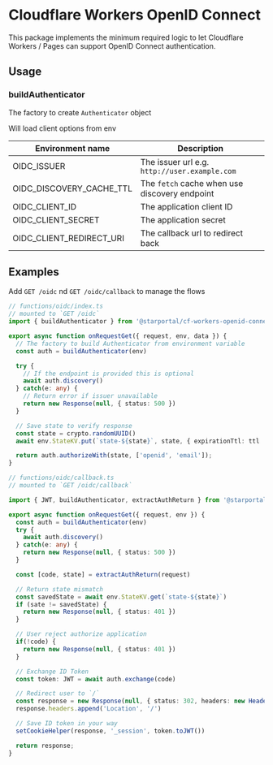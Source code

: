 Cloudflare Workers OpenID Connect
===

This package implements the minimum required logic to let Cloudflare Workers / Pages can support OpenID Connect authentication.

## Usage

### buildAuthenticator

The factory to create `Authenticator` object

Will load client options from env

| Environment name         | Description                                   |
|--------------------------|-----------------------------------------------|
| OIDC_ISSUER              | The issuer url e.g. `http://user.example.com` |
| OIDC_DISCOVERY_CACHE_TTL | The `fetch` cache when use discovery endpoint |
| OIDC_CLIENT_ID           | The application client ID                     |
| OIDC_CLIENT_SECRET       | The application secret                        |
| OIDC_CLIENT_REDIRECT_URI | The callback url to redirect back             |

## Examples

Add `GET /oidc` nd `GET /oidc/callback` to manage the flows

```ts
// functions/oidc/index.ts
// mounted to `GET /oidc`
import { buildAuthenticator } from '@starportal/cf-workers-openid-connect'

export async function onRequestGet({ request, env, data }) {
  // The factory to build Authenticator from environment variable
  const auth = buildAuthenticator(env)

  try {
    // If the endpoint is provided this is optional
    await auth.discovery()
  } catch(e: any) {
    // Return error if issuer unavailable
    return new Response(null, { status: 500 })
  }

  // Save state to verify response
  const state = crypto.randomUUID()
  await env.StateKV.put(`state-${state}`, state, { expirationTtl: ttl || 60 })

  return auth.authorizeWith(state, ['openid', 'email']);
}
```

```ts
// functions/oidc/callback.ts
// mounted to `GET /oidc/callback`

import { JWT, buildAuthenticator, extractAuthReturn } from '@starportal/pages-openid-connect'

export async function onRequestGet({ request, env }) {
  const auth = buildAuthenticator(env)
  try {
    await auth.discovery()
  } catch(e: any) {
    return new Response(null, { status: 500 })
  }

  const [code, state] = extractAuthReturn(request)

  // Return state mismatch
  const savedState = await env.StateKV.get(`state-${state}`)
  if (sate != savedState) {
    return new Response(null, { status: 401 })
  }

  // User reject authorize application
  if(!code) {
    return new Response(null, { status: 401 })
  }

  // Exchange ID Token
  const token: JWT = await auth.exchange(code)

  // Redirect user to `/`
  const response = new Response(null, { status: 302, headers: new Headers() })
  response.headers.append('Location', '/')

  // Save ID token in your way
  setCookieHelper(response, '_session', token.toJWT())

  return response;
}
```
